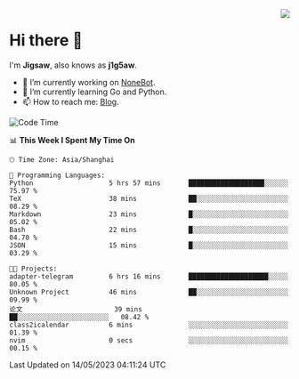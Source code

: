 <a href="#">
  <img align="right" src="https://github-readme-stats.vercel.app/api?username=j1g5awi&count_private=true&show_icons=true&title_color=80070B&text_color=B3B3B3&bg_color=212121&icon_color=80070B" />
</a>

# Hi there 👋

I'm **Jigsaw**, also knows as **j1g5aw**.

- 🔭 I’m currently working on [NoneBot](https://github.com/nonebot).
- 🌱 I’m currently learning Go and Python.
- 📫 How to reach me: [Blog](https://blog.maddestroyer.xyz/).

<!--START_SECTION:waka-->
![Code Time](http://img.shields.io/badge/Code%20Time-1%2C122%20hrs%2035%20mins-blue)

📊 **This Week I Spent My Time On** 

```text
🕑︎ Time Zone: Asia/Shanghai

💬 Programming Languages: 
Python                   5 hrs 57 mins       ███████████████████░░░░░░   75.97 % 
TeX                      38 mins             ██░░░░░░░░░░░░░░░░░░░░░░░   08.29 % 
Markdown                 23 mins             █░░░░░░░░░░░░░░░░░░░░░░░░   05.02 % 
Bash                     22 mins             █░░░░░░░░░░░░░░░░░░░░░░░░   04.70 % 
JSON                     15 mins             █░░░░░░░░░░░░░░░░░░░░░░░░   03.29 % 

🐱‍💻 Projects: 
adapter-telegram         6 hrs 16 mins       ████████████████████░░░░░   80.05 % 
Unknown Project          46 mins             ██░░░░░░░░░░░░░░░░░░░░░░░   09.99 % 
论文                       39 mins             ██░░░░░░░░░░░░░░░░░░░░░░░   08.42 % 
class2icalendar          6 mins              ░░░░░░░░░░░░░░░░░░░░░░░░░   01.39 % 
nvim                     0 secs              ░░░░░░░░░░░░░░░░░░░░░░░░░   00.15 % 
```


 Last Updated on 14/05/2023 04:11:24 UTC
<!--END_SECTION:waka-->
